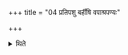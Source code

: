 +++
title = "04 प्रतिपशु बर्हींषि वपाश्रपण्यः"

+++

<details><summary>थिते</summary>

प्रतिपशु बर्हींषि वपाश्रपण्यः कुम्भ्यो हृदयशूलाश्च ४
</details>
